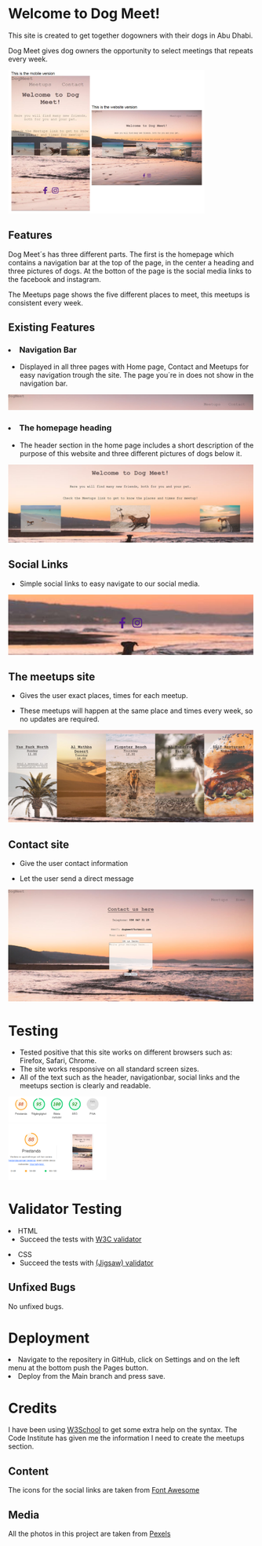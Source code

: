 # Welcome to Dog Meet!

This site is created to get together dogowners with their dogs in Abu Dhabi.

Dog Meet gives dog owners the opportunity to select meetings that repeats every week. 

<img
  src="assets/css/images/screensize.jpg.png"
  alt="Screenshot of the homepage site"
  title="Screenshot-homepage"
  style="display: inline-block; margin: 0 auto; max-width: 400px">

  ## Features 

  Dog Meet´s has three different parts. The first is the homepage which contains a navigation bar at the top of the page, in the center a heading and three pictures of dogs. At the botton of the page is the social media links to the facebook and instagram.

  The Meetups page shows the five different places to meet, this meetups is consistent every week.

  ## Existing Features

  ### <li>Navigation Bar

  * Displayed in all three pages with Home page, Contact and Meetups for easy navigation trough the site. The page you´re in does not show in the navigation bar. 

  <img
  src="assets/css/images/screenshot-navigationbar.jpg.png"
  alt="Screenshot of the navigationbar"
  title="Screenshot-navigationbar"
  style="display: inline-block; margin: 0 auto; max-width: 500px">

### <li> The homepage heading

* The header section in the home page includes a short description of the purpose of this website and three different pictures of dogs below it.

<img
  src="assets/css/images/screenshot-header.png"
  alt="Screenshot of the header on homepage"
  title="Screenshot-header"
  style="display: inline-block; margin: 0 auto; max-width: 500px">

## Social Links

* Simple social links to easy navigate to our social media.

<img
  src="assets/css/images/screenshot-sociallinks.jpg.png"
  alt="Screenshot of the header on homepage"
  title="Screenshot-SocialLinks"
  style="display: inline-block; margin: 0 auto; max-width: 500px">

## The meetups site

* Gives the user exact places, times for each meetup.

* These meetups will happen at the same place and times every week, so no updates are required.

<img
  src="assets/css/images/screenshot-meetups.jpg.png"
  alt="Screenshot of the meetups site"
  title="Screenshot-meetups"
  style="display: inline-block; margin: 0 auto; max-width: 500px">

## Contact site

* Give the user contact information

* Let the user send a direct message

<img
  src="assets/css/images/screenshotcontact.jpg.png"
  alt="Screenshot of the contact site"
  title="Screenshot-contact"
  style="display: inline-block; margin: 0 auto; max-width: 500px">

  # Testing

  * Tested positive that this site works on different browsers such as: Firefox, Safari, Chrome.
  * The site works responsive on all standard screen sizes.
  * All of the text such as the header, navigationbar, social links and the meetups section is clearly and readable.

<img
  src="assets/css/images/screenshot-accesibility.jpg.png"
  alt="Screenshot of the header on homepage"
  title="Screenshot-header"
  style="display: inline-block; margin: 0 auto; max-width: 200px">

# Validator Testing
<li> HTML

* Succeed the tests with [W3C validator](https://validator.w3.org/nu/#textarea)

<li> CSS

* Succeed the tests with [(Jigsaw) validator](https://jigsaw.w3.org/css-validator/validator)
  
## Unfixed Bugs
No unfixed bugs.

# Deployment

<li> Navigate to the repositery in GitHub, click on Settings and on the left menu at the bottom push the Pages button.
<li> Deploy from the Main branch and press save.

# Credits
I have been using [W3School](https://www.w3schools.com/) to get some extra help on the syntax. The Code Institute has given me the information I need to create the meetups section.

## Content 
The icons for the social links are taken from [Font Awesome](https://fontawesome.com/)

## Media

All the photos in this project are taken from [Pexels](https://www.pexels.com/sv-se/)


